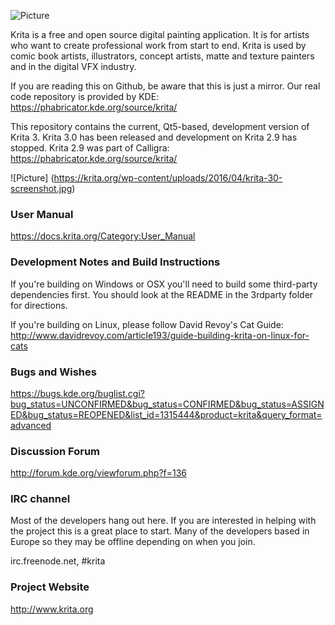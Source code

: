![Picture](https://krita.org/wp-content/uploads/2016/04/krita_logo_200-ef21fd67a8add4f0.png)

Krita is a free and open source digital painting application. It is for artists who want to create professional work from start to end. Krita is used by comic book artists, illustrators, concept artists, matte and texture painters and in the digital VFX industry.

If you are reading this on Github, be aware that this is just a mirror. Our real
code repository is provided by KDE: https://phabricator.kde.org/source/krita/ 

This repository contains the current, Qt5-based, development version of Krita 3. Krita 3.0 has been released and development on Krita 2.9 has stopped.  Krita 2.9 was part of Calligra: https://phabricator.kde.org/source/krita/

![Picture] (https://krita.org/wp-content/uploads/2016/04/krita-30-screenshot.jpg)


### User Manual
https://docs.krita.org/Category:User_Manual

### Development Notes and Build Instructions
If you're building on Windows or OSX you'll need to build some third-party dependencies first. You should look at the README in the 3rdparty folder for directions. 

If you're building on Linux, please follow David Revoy's Cat Guide: http://www.davidrevoy.com/article193/guide-building-krita-on-linux-for-cats

### Bugs and Wishes

https://bugs.kde.org/buglist.cgi?bug_status=UNCONFIRMED&bug_status=CONFIRMED&bug_status=ASSIGNED&bug_status=REOPENED&list_id=1315444&product=krita&query_format=advanced

### Discussion Forum
http://forum.kde.org/viewforum.php?f=136

### IRC channel
Most of the developers hang out here. If you are interested in helping with the project this is a great place to start. Many of the developers based in Europe so they may be offline depending on when you join.

irc.freenode.net, #krita

### Project Website

  http://www.krita.org
